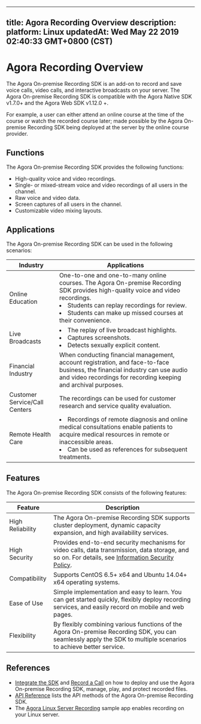 
---
title: Agora Recording Overview
description: 
platform: Linux
updatedAt: Wed May 22 2019 02:40:33 GMT+0800 (CST)
---
# Agora Recording Overview
The Agora On-premise Recording SDK is an add-on to record and save voice calls, video calls, and interactive broadcasts on your server. The Agora On-premise Recording SDK is compatible with the Agora Native SDK v1.7.0+ and the Agora Web SDK v1.12.0 +.

For example, a user can either attend an online course at the time of the course or watch the recorded course later; made possible by the Agora On-premise Recording SDK being deployed at the server by the online course provider.

## Functions

The Agora On-premise Recording SDK provides the following functions:

- High-quality voice and video recordings.
- Single- or mixed-stream voice and video recordings of all users in the channel.
- Raw voice and video data.
- Screen captures of all users in the channel.
- Customizable video mixing layouts.

## Applications

The Agora On-premise Recording SDK can be used in the following scenarios:

| Industry                      | Applications                                                 |
| ----------------------------- | ------------------------------------------------------------ |
| Online Education              | One-to-one and one-to-many online courses. The Agora On-premise Recording SDK provides high-quality voice and video recordings. <li>Students can replay recordings for review.<li>Students can make up missed courses at their convenience. |
| Live Broadcasts               | <li>The replay of live broadcast highlights.<li>Captures screenshots.<li>Detects sexually explicit content. |
| Financial Industry            | When conducting financial management, account registration, and face-to-face business, the financial industry can use audio and video recordings for recording keeping and archival purposes. |
| Customer Service/Call Centers | The recordings can be used for customer research and service quality evaluation. |
| Remote Health Care            | <li>Recordings of remote diagnosis and online medical consultations enable patients to acquire medical resources in remote or inaccessible areas. <li> Can be used as references for subsequent treatments. |

## Features

The Agora On-premise Recording SDK consists of the following features:

| Feature          | Description                                                  |
| ---------------- | ------------------------------------------------------------ |
| High Reliability | The Agora On-premise Recording SDK supports cluster deployment, dynamic capacity expansion, and high availability services. |
| High Security    | Provides end-to-end security mechanisms for video calls, data transmission, data storage, and so on. For details, see [Information Security Policy](../../en/Agora%20Platform/security.md). |
| Compatibility    | Supports CentOS 6.5+ x64 and Ubuntu 14.04+ x64 operating systems. |
| Ease of Use      | Simple implementation and easy to learn. You can get started quickly, flexibly deploy recording services, and easily record on mobile and web pages. |
| Flexibility      | By flexibly combining various functions of the Agora On-premise Recording SDK, you can seamlessly apply the SDK to multiple scenarios to achieve better service. |

## References

- [Integrate the SDK](../../en/Quickstart%20Guide/recording_integrate_cpp.md) and [Record a Call](../../en/Quickstart%20Guide/recording_cmd_cpp.md) on how to deploy and use the Agora On-premise Recording SDK, manage, play, and protect recorded files.
- [API Reference](https://docs.agora.io/en/Recording/API%20Reference/recording_cpp/index.html) lists the API methods of the Agora On-premise Recording SDK.
- The [Agora Linux Server Recording](https://github.com/AgoraIO/Basic-Recording/tree/master/Agora-LinuxServer-Recording) sample app enables recording on your Linux server.
